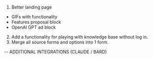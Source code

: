 1. Better landing page
- GIFs with functionality
- Features proposal block
- OpenAI GPT ad block
2. Add a functionality for playing with knowledge base without log in.
3. Merge all source forms and options into 1 form.


-- ADDITIONAL INTEGRATIONS (CLAUDE / BARD)
